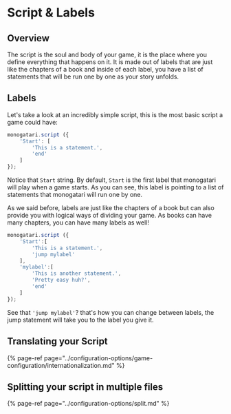 # Script & Labels

## Overview

The script is the soul and body of your game, it is the place where you define everything that happens on it. It is made out of labels that are just like the chapters of a book and inside of each label, you have a list of statements that will be run one by one as your story unfolds.

## Labels

Let's take a look at an incredibly simple script, this is the most basic script a game could have:

```javascript
monogatari.script ({
    'Start': [
        'This is a statement.',
        'end'
    ]
});
```

Notice that `Start` string. By default, `Start` is the first label that monogatari will play when a game starts. As you can see, this label is pointing to a list of statements that monogatari will run one by one.

As we said before, labels are just like the chapters of a book but can also provide you with logical ways of dividing your game. As books can have many chapters, you can have many labels as well!

```javascript
monogatari.script ({
    'Start':[
        'This is a statement.',
        'jump mylabel'
    ],
    'mylabel':[
        'This is another statement.',
        'Pretty easy huh?',
        'end'
    ]
});
```

See that `'jump mylabel'`? that's how you can change between labels, the jump statement will take you to the label you give it.

## Translating your  Script

{% page-ref page="../configuration-options/game-configuration/internationalization.md" %}

## Splitting your script in multiple files

{% page-ref page="../configuration-options/split.md" %}



